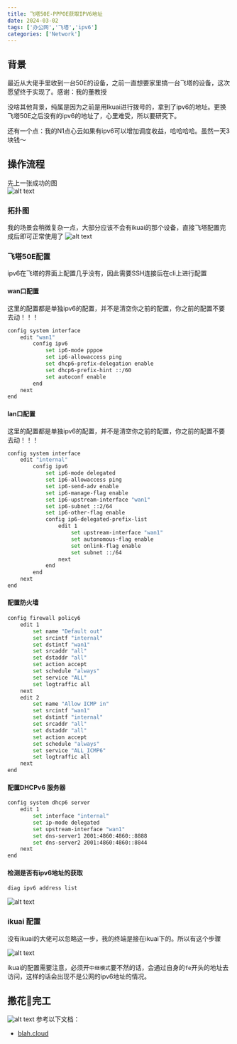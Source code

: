 ```yaml
---
title: 飞塔50E-PPPOE获取IPV6地址 
date: 2024-03-02
tags: ['办公网','飞塔','ipv6']  
categories: ['Network']
---
```


## 背景

最近从大佬手里收到一台50E的设备，之前一直想要家里搞一台飞塔的设备，这次愿望终于实现了。感谢：我的董教授

没啥其他背景，纯属是因为之前是用Ikuai进行拨号的，拿到了ipv6的地址。更换飞塔50E之后没有的ipv6的地址了，心里难受，所以要研究下。  

还有一个点：我的N1点心云如果有ipv6可以增加调度收益，哈哈哈哈。虽然一天3块钱～

## 操作流程

先上一张成功的图  
![alt text](image.png)

### 拓扑图

我的场景会稍微复杂一点，大部分应该不会有ikuai的那个设备，直接飞塔配置完成后即可正常使用了
![alt text](image-1.png)

### 飞塔50E配置

ipv6在飞塔的界面上配置几乎没有，因此需要SSH连接后在cli上进行配置

#### wan口配置

这里的配置都是单独ipv6的配置，并不是清空你之前的配置，你之前的配置不要去动！！！

```bash
config system interface
    edit "wan1"
        config ipv6
            set ip6-mode pppoe
            set ip6-allowaccess ping
            set dhcp6-prefix-delegation enable
            set dhcp6-prefix-hint ::/60
            set autoconf enable
        end
    next
end
```

#### lan口配置

这里的配置都是单独ipv6的配置，并不是清空你之前的配置，你之前的配置不要去动！！！

```bash
config system interface
    edit "internal"
        config ipv6
            set ip6-mode delegated
            set ip6-allowaccess ping
            set ip6-send-adv enable
            set ip6-manage-flag enable
            set ip6-upstream-interface "wan1"
            set ip6-subnet ::2/64
            set ip6-other-flag enable
            config ip6-delegated-prefix-list
                edit 1
                    set upstream-interface "wan1"
                    set autonomous-flag enable
                    set onlink-flag enable
                    set subnet ::/64
                next
            end
        end
    next
end
```

#### 配置防火墙

```bash
config firewall policy6
    edit 1
        set name "Default out"
        set srcintf "internal"
        set dstintf "wan1"
        set srcaddr "all"
        set dstaddr "all"
        set action accept
        set schedule "always"
        set service "ALL"
        set logtraffic all
    next
    edit 2
        set name "Allow ICMP in"
        set srcintf "wan1"
        set dstintf "internal"
        set srcaddr "all"
        set dstaddr "all"
        set action accept
        set schedule "always"
        set service "ALL_ICMP6"
        set logtraffic all
    next
end
```

#### 配置DHCPv6 服务器

```bash
config system dhcp6 server
    edit 1
        set interface "internal"
        set ip-mode delegated
        set upstream-interface "wan1"
        set dns-server1 2001:4860:4860::8888
        set dns-server2 2001:4860:4860::8844
    next
end
```

#### 检测是否有ipv6地址的获取

```bash
diag ipv6 address list
```

![alt text](image-3.png)

### ikuai 配置

没有ikuai的大佬可以忽略这一步，我的终端是接在ikuai下的。所以有这个步骤

![alt text](image-2.png)

ikuai的配置需要注意，必须开`中继模式`要不然的话，会通过自身的`fe`开头的地址去访问，这样的话会出现不是公网的ipv6地址的情况。

## 撒花🎉完工

![alt text](image.png)
参考以下文档：

- [blah.cloud](https://blah.cloud/networks/enabling-ipv6-dhcpv6-pd-pppoe-fortigate/)
